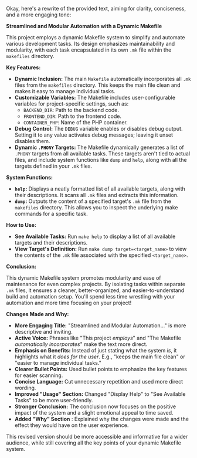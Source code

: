 Okay, here's a rewrite of the provided text, aiming for clarity, conciseness, and a more engaging tone:

**Streamlined and Modular Automation with a Dynamic Makefile**

This project employs a dynamic Makefile system to simplify and automate various development tasks. Its design emphasizes maintainability and modularity, with each task encapsulated in its own `.mk` file within the `makefiles` directory.

**Key Features:**

- **Dynamic Inclusion:** The main `Makefile` automatically incorporates all `.mk` files from the `makefiles` directory. This keeps the main file clean and makes it easy to manage individual tasks.
- **Customizable Variables:** The Makefile includes user-configurable variables for project-specific settings, such as:
  - `BACKEND_DIR`: Path to the backend code.
  - `FRONTEND_DIR`: Path to the frontend code.
  - `CONTAINER_PHP`: Name of the PHP container.
- **Debug Control:** The `DEBUG` variable enables or disables debug output. Setting it to any value activates debug messages; leaving it unset disables them.
- **Dynamic `.PHONY` Targets:** The Makefile dynamically generates a list of `.PHONY` targets from all available tasks. These targets aren't tied to actual files, and include system functions like `dump` and `help`, along with all the targets defined in your `.mk` files.

**System Functions:**

- **`help`:** Displays a neatly formatted list of all available targets, along with their descriptions. It scans all `.mk` files and extracts this information.
- **`dump`:** Outputs the content of a specified target's `.mk` file from the `makefiles` directory. This allows you to inspect the underlying make commands for a specific task.

**How to Use:**

- **See Available Tasks:** Run `make help` to display a list of all available targets and their descriptions.
- **View Target's Definition:** Run `make dump target=<target_name>` to view the contents of the `.mk` file associated with the specified `<target_name>`.

**Conclusion:**

This dynamic Makefile system promotes modularity and ease of maintenance for even complex projects. By isolating tasks within separate `.mk` files, it ensures a cleaner, better-organized, and easier-to-understand build and automation setup. You'll spend less time wrestling with your automation and more time focusing on your project!

**Changes Made and Why:**

- **More Engaging Title:** "Streamlined and Modular Automation..." is more descriptive and inviting.
- **Active Voice:** Phrases like "This project _employs_" and "The Makefile _automatically incorporates_" make the text more direct.
- **Emphasis on Benefits:** Instead of just stating what the system _is_, it highlights what it _does for the user_. E.g., "keeps the main file clean" or "easier to manage individual tasks."
- **Clearer Bullet Points:** Used bullet points to emphasize the key features for easier scanning.
- **Concise Language:** Cut unnecessary repetition and used more direct wording.
- **Improved "Usage" Section:** Changed "Display Help" to "See Available Tasks" to be more user-friendly.
- **Stronger Conclusion:** The conclusion now focuses on the positive impact of the system and a slight emotional appeal to time saved.
- **Added "Why" Section** : Explained why the changes were made and the effect they would have on the user experience.

This revised version should be more accessible and informative for a wider audience, while still covering all the key points of your dynamic Makefile system.
